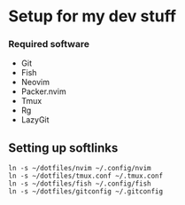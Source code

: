 # Setup for my dev stuff

### Required software

- Git
- Fish
- Neovim
- Packer.nvim
- Tmux
- Rg
- LazyGit

## Setting up softlinks

```fish
ln -s ~/dotfiles/nvim ~/.config/nvim
ln -s ~/dotfiles/tmux.conf ~/.tmux.conf
ln -s ~/dotfiles/fish ~/.config/fish
ln -s ~/dotfiles/gitconfig ~/.gitconfig
```
